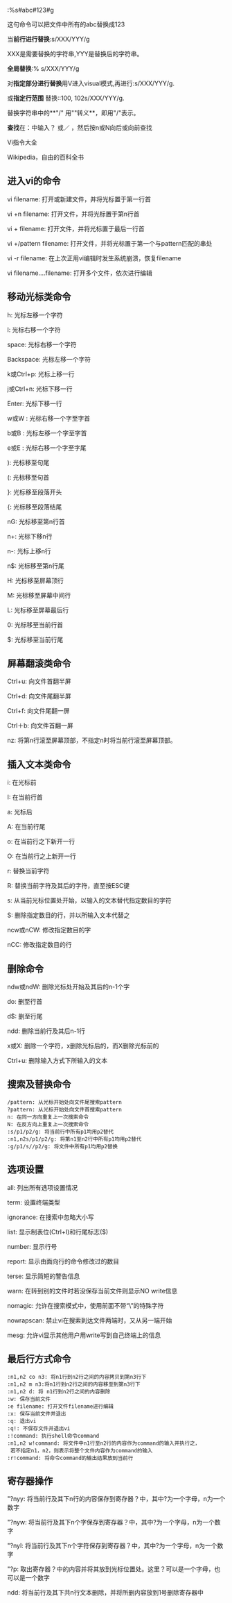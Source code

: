 :%s#abc#123#g

这句命令可以把文件中所有的abc替换成123





当**前行进行替换**:s/XXX/YYY/g

XXX是需要替换的字符串,YYY是替换后的字符串。

**全局替换**:% s/XXX/YYY/g

对**指定部分进行替换**用V进入visual模式,再进行:s/XXX/YYY/g.

或**指定行范围** 替换::100, 102s/XXX/YYY/g.

替换字符串中的**"/" 用"\"转义**，即用"\/"表示。

**查找**在：中输入？ 或／ ，然后按n或N向后或向前查找

Vi指令大全

Wikipedia，自由的百科全书



 





## 进入vi的命令

vi filename: 打开或新建文件，并将光标置于第一行首

vi +n filename: 打开文件，并将光标置于第n行首

vi + filename: 打开文件，并将光标置于最后一行首

vi +/pattern filename: 打开文件，并将光标置于第一个与pattern匹配的串处

vi -r filename: 在上次正用vi编辑时发生系统崩溃，恢复filename

vi filename....filename: 打开多个文件，依次进行编辑





## 移动光标类命令

h: 光标左移一个字符

l: 光标右移一个字符

space: 光标右移一个字符

Backspace: 光标左移一个字符

k或Ctrl+p: 光标上移一行

j或Ctrl+n: 光标下移一行

Enter: 光标下移一行

w或W : 光标右移一个字至字首

b或B : 光标左移一个字至字首

e或E : 光标右移一个字至字尾

): 光标移至句尾

(: 光标移至句首

}: 光标移至段落开头

{: 光标移至段落结尾

nG: 光标移至第n行首

n+: 光标下移n行

n-: 光标上移n行

n$: 光标移至第n行尾

H: 光标移至屏幕顶行

M: 光标移至屏幕中间行

L: 光标移至屏幕最后行

0: 光标移至当前行首

$: 光标移至当前行尾





## 屏幕翻滚类命令

Ctrl+u: 向文件首翻半屏

Ctrl+d: 向文件尾翻半屏

Ctrl+f: 向文件尾翻一屏

Ctrl＋b: 向文件首翻一屏

nz: 将第n行滚至屏幕顶部，不指定n时将当前行滚至屏幕顶部。





## 插入文本类命令

i: 在光标前

I: 在当前行首

a: 光标后

A: 在当前行尾

o: 在当前行之下新开一行

O: 在当前行之上新开一行

r: 替换当前字符

R: 替换当前字符及其后的字符，直至按ESC键

s: 从当前光标位置处开始，以输入的文本替代指定数目的字符

S: 删除指定数目的行，并以所输入文本代替之

ncw或nCW: 修改指定数目的字

nCC: 修改指定数目的行





## 删除命令

ndw或ndW: 删除光标处开始及其后的n-1个字

do: 删至行首

d$: 删至行尾

ndd: 删除当前行及其后n-1行

x或X: 删除一个字符，x删除光标后的，而X删除光标前的

Ctrl+u: 删除输入方式下所输入的文本





## 搜索及替换命令

```
/pattern: 从光标开始处向文件尾搜索pattern
?pattern: 从光标开始处向文件首搜索pattern
n: 在同一方向重复上一次搜索命令
N: 在反方向上重复上一次搜索命令
:s/p1/p2/g: 将当前行中所有p1均用p2替代
:n1,n2s/p1/p2/g: 将第n1至n2行中所有p1均用p2替代
:g/p1/s//p2/g: 将文件中所有p1均用p2替换
```





## 选项设置

all: 列出所有选项设置情况

term: 设置终端类型

ignorance: 在搜索中忽略大小写

list: 显示制表位(Ctrl+I)和行尾标志($)

number: 显示行号

report: 显示由面向行的命令修改过的数目

terse: 显示简短的警告信息

warn: 在转到别的文件时若没保存当前文件则显示NO write信息

nomagic: 允许在搜索模式中，使用前面不带“\”的特殊字符

nowrapscan: 禁止vi在搜索到达文件两端时，又从另一端开始

mesg: 允许vi显示其他用户用write写到自己终端上的信息





## 最后行方式命令

```
:n1,n2 co n3: 将n1行到n2行之间的内容拷贝到第n3行下
:n1,n2 m n3:将n1行到n2行之间的内容移至到第n3行下
:n1,n2 d: 将 n1行到n2行之间的内容删除
:w: 保存当前文件
:e filename: 打开文件filename进行编辑
:x: 保存当前文件并退出
:q: 退出vi
:q!: 不保存文件并退出vi
:!command: 执行shell命令command
:n1,n2 w!command: 将文件中n1行至n2行的内容作为command的输入并执行之，
 若不指定n1，n2，则表示将整个文件内容作为command的输入
:r!command: 将命令command的输出结果放到当前行
```





## 寄存器操作

"?nyy: 将当前行及其下n行的内容保存到寄存器？中，其中?为一个字母，n为一个数字

"?nyw: 将当前行及其下n个字保存到寄存器？中，其中?为一个字母，n为一个数字

"?nyl: 将当前行及其下n个字符保存到寄存器？中，其中?为一个字母，n为一个数字

"?p: 取出寄存器？中的内容并将其放到光标位置处。这里？可以是一个字母，也可以是一个数字

ndd: 将当前行及其下共n行文本删除，并将所删内容放到1号删除寄存器中